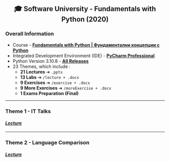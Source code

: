 <h2 align="center">🎓 Software University - Fundamentals with Python (2020)</h2>

### Overall Information
* Course - [**Fundamentals with Python | Фундаментални концепции с Python**](https://softuni.bg/trainings/3132/python-fundamentals-september-2020)
* Integrated Development Environment (IDE) - [**PyCharm Professional**](https://www.jetbrains.com/pycharm/)
* Python Version 3.10.8 - [**All Releases**](https://www.python.org/downloads/)
* 23 Themes, which include : 
    * **21 Lectures** ➔ ``.pptx``
    * **13 Labs** ➔ ``/lecture + .docx``
    * **9 Exercises** ➔ ``/exercise + .docx``
    * **9 More Exercises** ➔ ``/moreExercise + .docx``
    * **1 Exams Preparation (Final)**
---
### Theme 1 - IT Talks
#### [**_Lecture_**](https://github.com/rythm-net/SoftUni/blob/main/Fundamentals%20with%20Python/T01%20-%20IT%20Talks/01.%20SoftUni%20and%20Partners.pptx)
---
### Theme 2 - Language Comparison
#### [**_Lecture_**](https://github.com/rythm-net/SoftUni/blob/main/Fundamentals%20with%20Python/T02%20-%20Language%20Comparison/02.%20Language%20Comparison.pptx)
